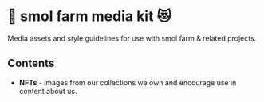 # 🦆 smol farm media kit 😻
Media assets and style guidelines for use with smol farm &amp; related projects.

## Contents

* **NFTs** - images from our collections we own and encourage use in content about us.